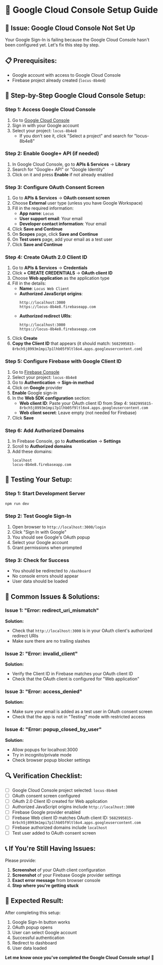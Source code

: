 # 🚀 Google Cloud Console Setup Guide

## 🚨 **Issue: Google Cloud Console Not Set Up**

Your Google Sign-In is failing because the Google Cloud Console hasn't been configured yet. Let's fix this step by step.

## 📋 **Prerequisites:**

- Google account with access to Google Cloud Console
- Firebase project already created (`locus-8b4e8`)

## 🔧 **Step-by-Step Google Cloud Console Setup:**

### **Step 1: Access Google Cloud Console**
1. Go to [Google Cloud Console](https://console.cloud.google.com/)
2. Sign in with your Google account
3. Select your project: `locus-8b4e8`
   - If you don't see it, click "Select a project" and search for "locus-8b4e8"

### **Step 2: Enable Google+ API (if needed)**
1. In Google Cloud Console, go to **APIs & Services** → **Library**
2. Search for "Google+ API" or "Google Identity"
3. Click on it and press **Enable** if not already enabled

### **Step 3: Configure OAuth Consent Screen**
1. Go to **APIs & Services** → **OAuth consent screen**
2. Choose **External** user type (unless you have Google Workspace)
3. Fill in the required information:
   - **App name**: `Locus`
   - **User support email**: Your email
   - **Developer contact information**: Your email
4. Click **Save and Continue**
5. On **Scopes** page, click **Save and Continue**
6. On **Test users** page, add your email as a test user
7. Click **Save and Continue**

### **Step 4: Create OAuth 2.0 Client ID**
1. Go to **APIs & Services** → **Credentials**
2. Click **+ CREATE CREDENTIALS** → **OAuth client ID**
3. Choose **Web application** as the application type
4. Fill in the details:
   - **Name**: `Locus Web Client`
   - **Authorized JavaScript origins**:
     ```
     http://localhost:3000
     https://locus-8b4e8.firebaseapp.com
     ```
   - **Authorized redirect URIs**:
     ```
     http://localhost:3000
     https://locus-8b4e8.firebaseapp.com
     ```
5. Click **Create**
6. **Copy the Client ID** that appears (it should match: `5682995815-8rbch5j8993m1mpi7p1lhb05f9ltl6o4.apps.googleusercontent.com`)

### **Step 5: Configure Firebase with Google Client ID**
1. Go to [Firebase Console](https://console.firebase.google.com/)
2. Select your project: `locus-8b4e8`
3. Go to **Authentication** → **Sign-in method**
4. Click on **Google** provider
5. **Enable** Google sign-in
6. In the **Web SDK configuration** section:
   - **Web client ID**: Paste your OAuth client ID from Step 4: `5682995815-8rbch5j8993m1mpi7p1lhb05f9ltl6o4.apps.googleusercontent.com`
   - **Web client secret**: Leave empty (not needed for Firebase)
7. Click **Save**

### **Step 6: Add Authorized Domains**
1. In Firebase Console, go to **Authentication** → **Settings**
2. Scroll to **Authorized domains**
3. Add these domains:
   ```
   localhost
   locus-8b4e8.firebaseapp.com
   ```

## 🧪 **Testing Your Setup:**

### **Step 1: Start Development Server**
```bash
npm run dev
```

### **Step 2: Test Google Sign-In**
1. Open browser to `http://localhost:3000/login`
2. Click "Sign In with Google"
3. You should see Google's OAuth popup
4. Select your Google account
5. Grant permissions when prompted

### **Step 3: Check for Success**
- You should be redirected to `/dashboard`
- No console errors should appear
- User data should be loaded

## 🐛 **Common Issues & Solutions:**

### **Issue 1: "Error: redirect_uri_mismatch"**
**Solution:**
- Check that `http://localhost:3000` is in your OAuth client's authorized redirect URIs
- Make sure there are no trailing slashes

### **Issue 2: "Error: invalid_client"**
**Solution:**
- Verify the Client ID in Firebase matches your OAuth client ID
- Check that the OAuth client is configured for "Web application"

### **Issue 3: "Error: access_denied"**
**Solution:**
- Make sure your email is added as a test user in OAuth consent screen
- Check that the app is not in "Testing" mode with restricted access

### **Issue 4: "Error: popup_closed_by_user"**
**Solution:**
- Allow popups for localhost:3000
- Try in incognito/private mode
- Check browser popup blocker settings

## 🔍 **Verification Checklist:**

- [ ] Google Cloud Console project selected: `locus-8b4e8`
- [ ] OAuth consent screen configured
- [ ] OAuth 2.0 Client ID created for Web application
- [ ] Authorized JavaScript origins include `http://localhost:3000`
- [ ] Firebase Google provider enabled
- [ ] Firebase Web client ID matches OAuth client ID: `5682995815-8rbch5j8993m1mpi7p1lhb05f9ltl6o4.apps.googleusercontent.com`
- [ ] Firebase authorized domains include `localhost`
- [ ] Test user added to OAuth consent screen

## 📞 **If You're Still Having Issues:**

Please provide:
1. **Screenshot** of your OAuth client configuration
2. **Screenshot** of your Firebase Google provider settings
3. **Exact error message** from browser console
4. **Step where you're getting stuck**

## 🚀 **Expected Result:**

After completing this setup:
1. Google Sign-In button works
2. OAuth popup opens
3. User can select Google account
4. Successful authentication
5. Redirect to dashboard
6. User data loaded

**Let me know once you've completed the Google Cloud Console setup! 🎯**
